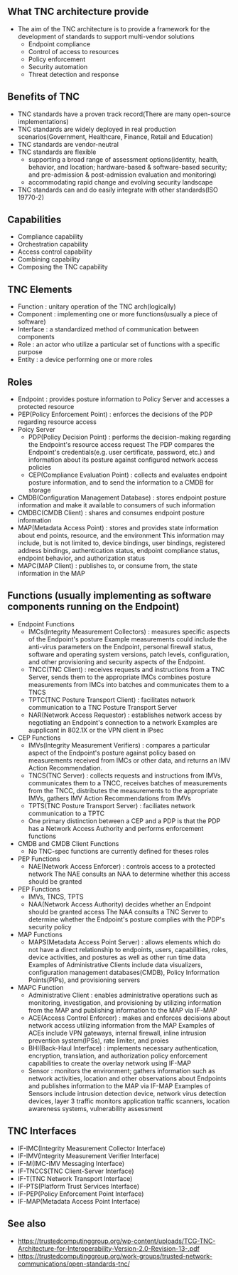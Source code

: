 ## What TNC architecture provide
 - The aim of the TNC architecture is to provide a framework for the development of standards to support multi-vendor
   solutions
     * Endpoint compliance
     * Control of access to resources
     * Policy enforcement
     * Security automation
     * Threat detection and response

## Benefits of TNC
  - TNC standards have a proven track record(There are many open-source implementations) 
  - TNC standards are widely deployed in real production scenarios(Government, Healthcare, Finance, Retail and
    Education)
  - TNC standards are vendor-neutral
  - TNC standards are flexible
     * supporting a broad range of assessment options(identity, health, behavior, and location; hardware-based &
       software-based security; and pre-admission & post-admission evaluation and monitoring)
     * accommodating rapid change and evolving security landscape
  - TNC standards can and do easily integrate with other standards(ISO 19770-2)

## Capabilities
  - Compliance capability
  - Orchestration capability
  - Access control capability
  - Combining capability
  - Composing the TNC capability

## TNC Elements
  - Function : unitary operation of the TNC arch(logically)
  - Component : implementing one or more functions(usually a piece of software)
  - Interface : a standardized method of communication between components
  - Role : an actor who utilize a particular set of functions with a specific purpose
  - Entity : a device performing one or more roles

## Roles
  - Endpoint : provides posture information to Policy Server and accesses a protected resource
  - PEP(Policy Enforcement Point) : enforces the decisions of the PDP regarding resource access
  - Poicy Server
     * PDP(Policy Decision Point) : performs the decision-making regarding the Endpoint's resource access request
       The PDP compares the Endpoint's credentials(e.g. user certificate, password, etc.) and information about
       its posture against configured network access policies
     * CEP(Compliance Evaluation Point) : collects and evaluates endpoint posture information, and to send
       the information to a CMDB for storage
  - CMDB(Configuration Management Database) : stores endpoint posture information and make it available to consumers
    of such information
  - CMDBC(CMDB Client) : shares and consumes endpoint posture information
  - MAP(Metadata Access Point) : stores and provides state information about end points, resource, and the environment
    This information may include, but is not limited to, device bindings, user bindings, registered address bindings,
    authentication status, endpoint compliance status, endpoint behavior, and authorization status
  - MAPC(MAP Client) : publishes to, or consume from, the state information in the MAP

## Functions (usually implementing as software components running on the Endpoint)
  - Endpoint Functions
     * IMCs(Integrity Measurement Collectors) : measures specific aspects of the Endpoint's posture
       Example measurements could include the anti-virus parameters on the Endpoint, personal firewall status, software
       and operating system versions, patch levels, configuration, and other provisioning and security aspects of the
       Endpoint.
     * TNCC(TNC Client) : receives requests and instructions from a TNC Server, sends them to the appropriate IMCs
       combines posture measurements from IMCs into batches and communicates them to a TNCS
     * TPTC(TNC Posture Transport Client) : facilitates network communication to a TNC Posture Transport Server
     * NAR(Network Access Requestor) : establishes network access by negotiating an Endpoint's connection to a network
       Examples are aupplicant in 802.1X or the VPN client in IPsec
  - CEP Functions
     * IMVs(Integrity Measurement Verifiers) : compares a particular aspect of the Endpoint's posture against policy
       based on measurements received from IMCs or other data, and returns an IMV Action Recommendation.
     * TNCS(TNC Server) : collects requests and instructions from IMVs, communicates them to a TNCC,
       receives batches of measurements from the TNCC, distributes the measurements to the appropriate IMVs,
       gathers IMV Action Recommendations from IMVs
     * TPTS(TNC Posture Transport Server) : faciliates network communication to a TPTC
     * One primary distinction between a CEP and a PDP is that the PDP has a Network Access Authority and performs
       enforcement functions
  - CMDB and CMDB Client Functions
     * No TNC-spec functions are currently defined for theses roles
  - PEP Functions
     * NAE(Network Access Enforcer) : controls access to a protected network
       The NAE consults an NAA to determine whether this access should be granted
  - PEP Functions
     * IMVs, TNCS, TPTS
     * NAA(Network Access Authority) decides whether an Endpoint should be granted access
       The NAA consults a TNC Server to determine whether the Endpoint's posture complies with the PDP's
       security policy
  - MAP Functions
     * MAPS(Metadata Access Point Server) : allows elements which do not have a direct relationship to endpoints, users,
       capabilities, roles, device activities, and postures as well as other run time data
       Examples of Administrative Clients include data visualizers, configuration management databases(CMDB), Policy
       Information Points(PIPs), and provisioning servers
  - MAPC Function
     * Administrative Client : enables administrative operations such as monitoring, investigation, and provisioning by
       utilizing information from the MAP and publishing information to the MAP via IF-MAP
     * ACE(Access Control Enforcer) : makes and enforces decisions about network access utilizing information from
       the MAP
       Examples of ACEs include VPN gateways, internal firewall, inline intrusion prevention system(IPSs),
       rate limiter, and proies
     * BHI(Back-Haul Interface) : implements necessary authentication, encryption, translation, and authorization policy
       enforcement capabilities to create the overlay network using IF-MAP
     * Sensor : monitors the environment; gathers information such as network activities, location and other
       observations about Endpoints and publishes information to the MAP via IF-MAP
       Examples of Sensors include intrusion detection device, network virus detection devices, layer 3 traffic monitors
       application traffic scanners, location awareness systems, vulnerability assessment

## TNC Interfaces
  - IF-IMC(Integrity Measurement Collector Interface)
  - IF-IMV(Integrity Measurement Verifier Interface)
  - IF-M(IMC-IMV Messaging Interface)
  - IF-TNCCS(TNC Client-Server Interface)
  - IF-T(TNC Network Transport Interface)
  - IF-PTS(Platform Trust Services Interface)
  - IF-PEP(Policy Enforcement Point Interface)
  - IF-MAP(Metadata Access Point Interface)

## See also
  - https://trustedcomputinggroup.org/wp-content/uploads/TCG-TNC-Architecture-for-Interoperability-Version-2.0-Revision-13-.pdf
  - https://trustedcomputinggroup.org/work-groups/trusted-network-communications/open-standards-tnc/



